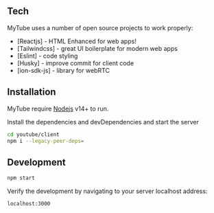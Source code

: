 ## Tech

MyTube uses a number of open source projects to work properly:

- [Reactjs] - HTML Enhanced for web apps!
- [Tailwindcss] - great UI boilerplate for modern web apps
- [Eslint] - code styling
- [Husky] - improve commit for client code
- [ion-sdk-js] - library for webRTC

## Installation

MyTube require [Nodejs](https://nodejs.org/en) v14+ to run.

Install the dependencies and devDependencies and start the server

```sh
cd youtube/client
npm i --legacy-peer-deps=
```

## Development
```sh
npm start
```

Verify the development by navigating to your server localhost address:
```sh
localhost:3000
```
